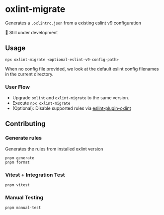 # oxlint-migrate

Generates a `.oxlintrc.json` from a existing eslint v9 configuration

🚧 Still under development

## Usage

`npx oxlint-migrate <optional-eslint-v9-config-path>`

When no config file provided, we look at the default eslint config filenames in the current directory.

### User Flow

- Upgrade `oxlint` and `oxlint-migrate` to the same version.
- Execute `npx oxlint-migrate`
- (Optional): Disable supported rules via [eslint-plugin-oxlint](https://github.com/oxc-project/eslint-plugin-oxlint)

## Contributing

### Generate rules

Generates the rules from installed oxlint version

```shell
pnpm generate
pnpm format
```

### Vitest + Integration Test

```shell
pnpm vitest
```

### Manual Testing

```shell
pnpm manual-test
```
